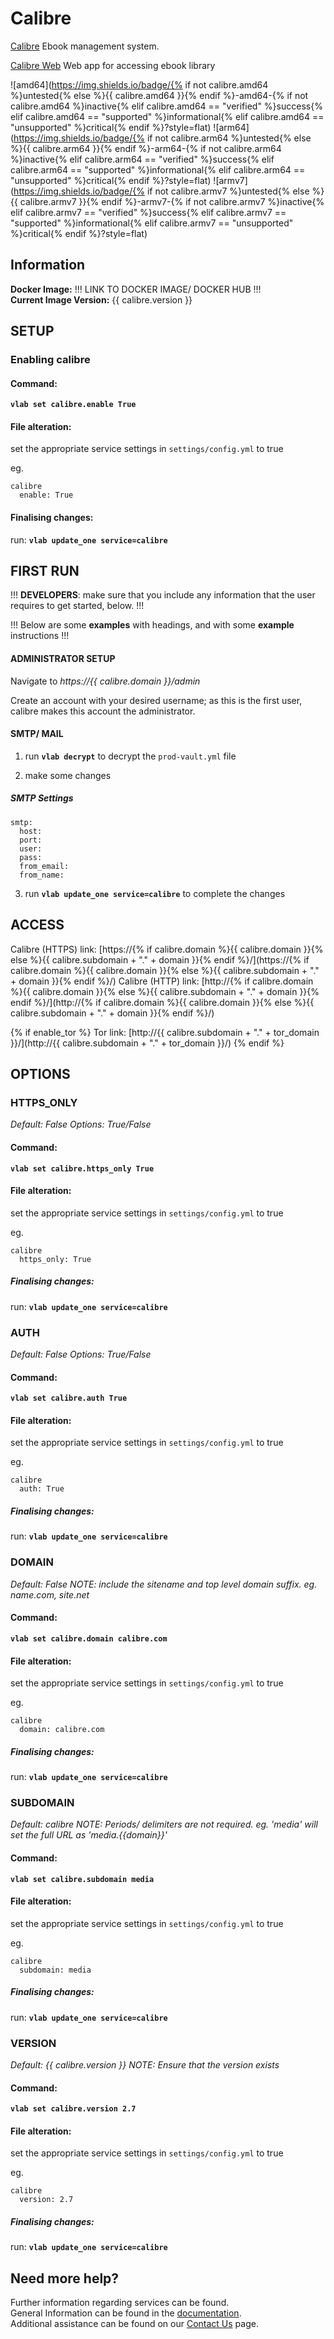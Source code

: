 # Calibre

[Calibre](https://calibre-ebook.com) Ebook management system.

[Calibre Web](https://github.com/janeczku/calibre-web) Web app for accessing ebook library

![amd64](https://img.shields.io/badge/{% if not calibre.amd64 %}untested{% else %}{{ calibre.amd64 }}{% endif %}-amd64-{% if not calibre.amd64 %}inactive{% elif calibre.amd64 == "verified" %}success{% elif calibre.amd64 == "supported" %}informational{% elif calibre.amd64 == "unsupported" %}critical{% endif %}?style=flat)
![arm64](https://img.shields.io/badge/{% if not calibre.arm64 %}untested{% else %}{{ calibre.arm64 }}{% endif %}-arm64-{% if not calibre.arm64 %}inactive{% elif calibre.arm64 == "verified" %}success{% elif calibre.arm64 == "supported" %}informational{% elif calibre.arm64 == "unsupported" %}critical{% endif %}?style=flat)
![armv7](https://img.shields.io/badge/{% if not calibre.armv7 %}untested{% else %}{{ calibre.armv7 }}{% endif %}-armv7-{% if not calibre.armv7 %}inactive{% elif calibre.armv7 == "verified" %}success{% elif calibre.armv7 == "supported" %}informational{% elif calibre.armv7 == "unsupported" %}critical{% endif %}?style=flat)

## Information


**Docker Image:** !!! LINK TO DOCKER IMAGE/ DOCKER HUB !!!  
**Current Image Version:** {{ calibre.version }}

## SETUP

### Enabling calibre

#### Command:

**`vlab set calibre.enable True`**

#### File alteration:

set the appropriate service settings in `settings/config.yml` to true

eg.
```
calibre
  enable: True
```

#### Finalising changes:

run: **`vlab update_one service=calibre`**

## FIRST RUN

!!! **DEVELOPERS**: make sure that you include any information that the user requires to get started, below. !!!

!!! Below are some **examples** with headings, and with some **example** instructions !!!

#### ADMINISTRATOR SETUP

Navigate to *https://{{ calibre.domain }}/admin*

Create an account with your desired username; as this is the first user, calibre makes this account the administrator.

#### SMTP/ MAIL

1. run **`vlab decrypt`** to decrypt the `prod-vault.yml` file

2. make some changes


##### SMTP Settings
```
smtp:
  host:
  port:
  user:
  pass:
  from_email:
  from_name:
```

3. run **`vlab update_one service=calibre`** to complete the changes


## ACCESS

Calibre (HTTPS) link: [https://{% if calibre.domain %}{{ calibre.domain }}{% else %}{{ calibre.subdomain + "." + domain }}{% endif %}/](https://{% if calibre.domain %}{{ calibre.domain }}{% else %}{{ calibre.subdomain + "." + domain }}{% endif %}/)
Calibre (HTTP) link: [http://{% if calibre.domain %}{{ calibre.domain }}{% else %}{{ calibre.subdomain + "." + domain }}{% endif %}/](http://{% if calibre.domain %}{{ calibre.domain }}{% else %}{{ calibre.subdomain + "." + domain }}{% endif %}/)

{% if enable_tor %}
Tor link: [http://{{ calibre.subdomain + "." + tor_domain }}/](http://{{ calibre.subdomain + "." + tor_domain }}/)
{% endif %}

## OPTIONS

### HTTPS_ONLY
*Default: False*
*Options: True/False*

#### Command:

**`vlab set calibre.https_only True`**

#### File alteration:

set the appropriate service settings in `settings/config.yml` to true

eg.
```
calibre
  https_only: True
```

##### Finalising changes:

run: **`vlab update_one service=calibre`**

### AUTH
*Default: False*
*Options: True/False*

#### Command:

**`vlab set calibre.auth True`**

#### File alteration:

set the appropriate service settings in `settings/config.yml` to true

eg.
```
calibre
  auth: True
```

##### Finalising changes:

run: **`vlab update_one service=calibre`**

### DOMAIN
*Default: False*
*NOTE: include the sitename and top level domain suffix. eg. name.com, site.net*

#### Command:

**`vlab set calibre.domain calibre.com`**

#### File alteration:

set the appropriate service settings in `settings/config.yml` to true

eg.
```
calibre
  domain: calibre.com
```

##### Finalising changes:

run: **`vlab update_one service=calibre`**

### SUBDOMAIN
*Default: calibre*
*NOTE: Periods/ delimiters are not required. eg. 'media' will set the full URL as 'media.{{domain}}'*

#### Command:

**`vlab set calibre.subdomain media`**

#### File alteration:

set the appropriate service settings in `settings/config.yml` to true

eg.
```
calibre
  subdomain: media
```

##### Finalising changes:

run: **`vlab update_one service=calibre`**

### VERSION
*Default: {{  calibre.version  }}*
*NOTE: Ensure that the version exists*

#### Command:

**`vlab set calibre.version 2.7`**

#### File alteration:

set the appropriate service settings in `settings/config.yml` to true

eg.
```
calibre
  version: 2.7
```

##### Finalising changes:

run: **`vlab update_one service=calibre`**

## Need more help?
Further information regarding services can be found. \
General Information can be found in the [documentation](https://docs.vivumlab.com). \
Additional assistance can be found on our [Contact Us](https://docs.vivumlab.com/Contact-us) page.
